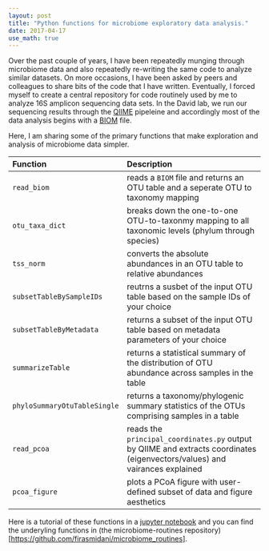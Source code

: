 ```yaml
---
layout: post
title: "Python functions for microbiome exploratory data analysis."
date: 2017-04-17
use_math: true
---
```


Over the past couple of years, I have been repeatedly munging through microbiome data and also repeatedly re-writing the same code to analyze similar datasets. On more occasions, I have been asked by peers and colleagues to share bits of the code that I have written. Eventually, I forced myself to create a central repository for code routinely used by me to analyze 16S amplicon sequencing data sets. In the David lab, we run our sequencing results through the [QIIME](http://qiime.org) pipeleine and accordingly most of the data analysis begins with a [BIOM](http://biom-format.org) file.

Here, I am sharing some of the primary functions that make exploration and analysis of microbiome data simpler.

|Function|Description|
|:---|:---|
|`read_biom`|reads a `BIOM` file and returns an OTU table and a seperate OTU to taxonomy mapping|
|`otu_taxa_dict`|breaks down the one-to-one OTU-to-taxonmy mapping to all taxonomic levels (phylum through species<a></a>)|
|`tss_norm`|converts the absolute abundances in an OTU table to relative abundances|
|`subsetTableBySampleIDs`|reutrns a susbet of the input OTU table based on the sample IDs of your choice|
|`subsetTableByMetadata`|returns a subset of the input OTU table based on metadata parameters of your choice|
|`summarizeTable`|returns a statistical summary of the distribution of OTU abundance across samples in the table|
|`phyloSummaryOtuTableSingle`|returns a taxonomy/phylogenic summary statistics of the OTUs comprising samples in a table|
|`read_pcoa`|reads the `principal_coordinates.py` output by QIIME and extracts coordinates (eigenvectors/values<a></a>) and vairances explained|
|`pcoa_figure`|plots a PCoA figure with user-defined subset of data and figure aesthetics|


Here is a tutorial of these functions in a [jupyter notebook](/assets/ipynbs/2017_04_10_seq_analysis_post.html) and you can find the underyling functions in (the microbiome-routines repository)[https://github.com/firasmidani/microbiome_routines].
